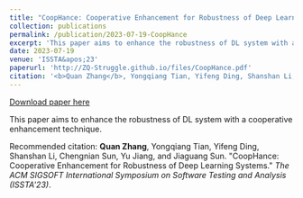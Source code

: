 ```yaml
---
title: "CoopHance: Cooperative Enhancement for Robustness of Deep Learning Systems"
collection: publications
permalink: /publication/2023-07-19-CoopHance
excerpt: 'This paper aims to enhance the robustness of DL system with a cooperative enhancement technique.'
date: 2023-07-19
venue: 'ISSTA&apos;23'
paperurl: 'http://ZQ-Struggle.github.io/files/CoopHance.pdf'
citation: '<b>Quan Zhang</b>, Yongqiang Tian, Yifeng Ding, Shanshan Li, Chengnian Sun, Yu Jiang, and Jiaguang Sun. &quot;CoopHance: Cooperative Enhancement for Robustness of Deep Learning Systems.&quot; <i>The ACM SIGSOFT International Symposium on Software Testing and Analysis (ISSTA&apos;23)</i>.'
---
```


<a href='http://ZQ-Struggle.github.io/files/CoopHance.pdf'>Download paper here</a>

This paper aims to enhance the robustness of DL system with a cooperative enhancement technique.

Recommended citation: <b>Quan Zhang</b>, Yongqiang Tian, Yifeng Ding, Shanshan Li, Chengnian Sun, Yu Jiang, and Jiaguang Sun. "CoopHance: Cooperative Enhancement for Robustness of Deep Learning Systems." <i>The ACM SIGSOFT International Symposium on Software Testing and Analysis (ISSTA'23)</i>.